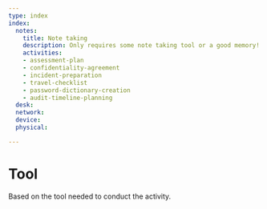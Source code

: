 ```yaml
---
type: index
index:
  notes:
    title: Note taking
    description: Only requires some note taking tool or a good memory!
    activities:
    - assessment-plan
    - confidentiality-agreement
    - incident-preparation
    - travel-checklist
    - password-dictionary-creation
    - audit-timeline-planning
  desk:
  network:
  device:
  physical:

---
```


# Tool

Based on the tool needed to conduct the activity.
